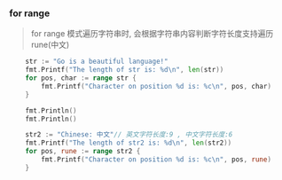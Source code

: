 ### for range
> 	for range 模式遍历字符串时, 会根据字符串内容判断字符长度支持遍历 rune(中文)

```go
	str := "Go is a beautiful language!"
	fmt.Printf("The length of str is: %d\n", len(str))
	for pos, char := range str {
		fmt.Printf("Character on position %d is: %c\n", pos, char)
	}

	fmt.Println()
	fmt.Println()

	str2 := "Chinese: 中文"// 英文字符长度:9 , 中文字符长度:6
	fmt.Printf("The length of str2 is: %d\n", len(str2))
	for pos, rune := range str2 {
		fmt.Printf("Character on position %d is: %c\n", pos, rune)
	}
```